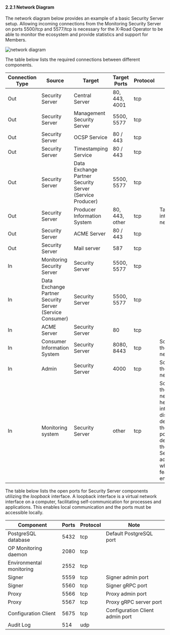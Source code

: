 #### 2.2.1 Network Diagram

The network diagram below provides an example of a basic Security Server setup. Allowing incoming connections from the Monitoring Security Server on ports 5500/tcp and 5577/tcp is necessary for the X-Road Operator to be able to monitor the ecosystem and provide statistics and support for Members.

![network diagram](img/ig-ss_network_diagram.svg)

The table below lists the required connections between different components.

| **Connection Type** | **Source**                                               | **Target**                                               | **Target Ports** | **Protocol** | **Note**                                                                                                                                                                              |
|---------------------|----------------------------------------------------------|----------------------------------------------------------|------------------|--------------|---------------------------------------------------------------------------------------------------------------------------------------------------------------------------------------|
| Out                 | Security Server                                          | Central Server                                           | 80, 443, 4001    | tcp          |                                                                                                                                                                                       |
| Out                 | Security Server                                          | Management Security Server                               | 5500, 5577       | tcp          |                                                                                                                                                                                       |
| Out                 | Security Server                                          | OCSP Service                                             | 80 / 443         | tcp          |                                                                                                                                                                                       |
| Out                 | Security Server                                          | Timestamping Service                                     | 80 / 443         | tcp          |                                                                                                                                                                                       |
| Out                 | Security Server                                          | Data Exchange Partner Security Server (Service Producer) | 5500, 5577       | tcp          |                                                                                                                                                                                       |
| Out                 | Security Server                                          | Producer Information System                              | 80, 443, other   | tcp          | Target in the internal network                                                                                                                                                        |
| Out                 | Security Server                                          | ACME Server                                              | 80 / 443         | tcp          |                                                                                                                                                                                       |
| Out                 | Security Server                                          | Mail server                                              | 587              | tcp          |                                                                                                                                                                                       |
| In                  | Monitoring Security Server                               | Security Server                                          | 5500, 5577       | tcp          |                                                                                                                                                                                       |
| In                  | Data Exchange Partner Security Server (Service Consumer) | Security Server                                          | 5500, 5577       | tcp          |                                                                                                                                                                                       |
| In                  | ACME Server                                              | Security Server                                          | 80               | tcp          |                                                                                                                                                                                       | 
| In                  | Consumer Information System                              | Security Server                                          | 8080, 8443       | tcp          | Source in the internal network                                                                                                                                                        |
| In                  | Admin                                                    | Security Server                                          | 4000             | tcp          | Source in the internal network                                                                                                                                                        |
| In                  | Monitoring system                                        | Security Server                                          | other            | tcp          | Source in the internal networkThe health check interface is disabled by default and the target port is defined by the Security Server administrator when the feature is enabled |

The table below lists the open ports for Security Server components utilizing the _loopback_ interface. A loopback interface is a virtual network interface on a computer, facilitating self-communication for processes and applications. This enables local communication and the ports must be accessible locally.

| **Component**            | **Ports** | **Protocol** | **Note**                        |
|--------------------------|-----------|--------------|---------------------------------|
| PostgreSQL database      | 5432      | tcp          | Default PostgreSQL port         |
| OP Monitoring daemon     | 2080      | tcp          |                                 |
| Environmental monitoring | 2552      | tcp          |                                 |
| Signer                   | 5559      | tcp          | Signer admin port               |
| Signer                   | 5560      | tcp          | Signer gRPC port                |
| Proxy                    | 5566      | tcp          | Proxy admin port                |
| Proxy                    | 5567      | tcp          | Proxy gRPC server port          |
| Configuration Client     | 5675      | tcp          | Configuration Client admin port |
| Audit Log                | 514       | udp          |                                 |